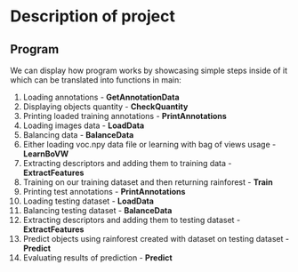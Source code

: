 # Description of project

## Program
We can display how program works by showcasing simple steps inside of it which can be translated into functions in main:
1. Loading annotations - **GetAnnotationData**
2. Displaying objects quantity - **CheckQuantity**
3. Printing loaded training annotations - **PrintAnnotations**
4. Loading images data - **LoadData**
5. Balancing data - **BalanceData**
6. Either loading voc.npy data file or learning with bag of views usage - **LearnBoVW**
7. Extracting descriptors and adding them to training data - **ExtractFeatures**
8. Training on our training dataset and then returning rainforest - **Train**
9. Printing test annotations - **PrintAnnotations**
10. Loading testing dataset - **LoadData**
11. Balancing testing dataset - **BalanceData**
12. Extracting descriptors and adding them to testing dataset - **ExtractFeatures**
13. Predict objects using rainforest created with dataset on testing dataset - **Predict**
14. Evaluating results of prediction - **Predict**
